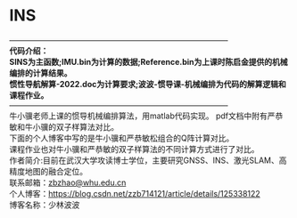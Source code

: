 # INS
————————————————————————————  
**代码介绍：**  
**SINS为主函数;IMU.bin为计算的数据;Reference.bin为上课时陈启金提供的机械编排的计算结果。**  
**惯性导航解算-2022.doc为计算要求;波波-惯导课-机械编排为代码的解算逻辑和课程作业。**   
————————————————————————————  
牛小骥老师上课的惯导机械编排算法，用matlab代码实现。 pdf文档中附有严恭敏和牛小骥的双子样算法对比。    
下面的个人博客中写的是牛小骥和严恭敏松组合的Q阵计算对比。  
课程作业也对牛小骥和严恭敏的双子样算法的不同计算方式进行了对比。  
作者简介:目前在武汉大学攻读博士学位，主要研究GNSS、INS、激光SLAM、高精度地图的融合定位。  
联系邮箱：zbzhao@whu.edu.cn  
个人博客：https://blog.csdn.net/zzb714121/article/details/125338122  
博客名称：少林波波  
